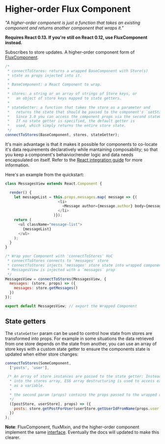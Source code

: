 Higher-order Flux Component
===========================

*"A higher-order component is just a function that takes an existing component and returns another component that wraps it."*

**Requires React 0.13. If you're still on React 0.12, use FluxComponent instead.**

Subscribes to store updates. A higher-order component form of [FluxComponent](fluxcomponent.md).

```js
/*
 * connectToStores: returns a wrapped BaseComponent with Store(s)
 * state as props injected into it.
 *
 * BaseComponent: a React Component to wrap.
 *
 * stores: a string or an array of strings of Store keys, or
 *   an object of store keys mapped to state getters.
 *
 * stateGetter: a function that takes the store as a parameter and
 *   returns the state that should be passed to the component's `setState()`. 
 *   Since 3.0 you can access the component props via the second stateGetter parameter.
 *   If no state getter is specified, the default getter is
 *   used, which simply returns the entire store state.
 */
connectToStores(BaseComponent, stores, stateGetter);
```

It's main advantage is that it makes it possible for components to co-locate it's data requirements declaratively while mantaining composability; so that you keep a component's behaivior/render logic and data needs encapsulated on itself. Refer to the [React integration guide](../guides/react-integration.md) for more information.

Here's an example from the quickstart:

```js
class MessagesView extends React.Component {

  render() {
    let messageList = this.props.messages.map( message => {(
                        <li>
                          <Message author={message.author} body={message.body} key={message.id} />
                        </li>
                      )});
    return (
      <ul className="message-list">
        {messageList}
      </ul>
    );
  }
}

/* Wrap your Component with 'connectToStores' HoC
 * connectToStores connects to 'messages' store
 * connectToStores injects 'messages' store state into wrapped component(s) props
 * MessagesView is injected with a `messages` prop
 */
MessagesView = connectToStores(MessagesView, {
  messages: (store, props) => ({
    messages: store.getMessages()
  })
});

export default MessagesView; // export the Wrapped Component
```

State getters
-------------
The `stateGetter` param can be used to control how state from stores are transformed into props. For example in some situations the data retrieved from one store depends on the state from another, you can use an array of store keys with a custom state getter to ensure the components state is updated when either store changes:

```js
connectToStores(SomeComponent,
  ['posts', 'user'],

 /* An array of store instances are passed to the state getter; Instead of indexing
  * into the stores array, ES6 array destructuring is used to access each store
  * as a variable.
  *
  * the second param (props) contains the props passed to the wrapped component
  */
  ([postStore, userStore], props) => ({
    posts: store.getPostForUser(userStore.getUserIdFromName(props.user.name))
  })
);
```

**Note**: FluxComponent, fluxMixin, and the higher-order component implement the same [interface](https://github.com/acdlite/flummox/blob/master/src/addons/reactComponentMethods.js). Eventually the docs will updated to make this clearer.
